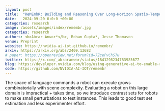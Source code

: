 ```yaml
---
layout: post
title:  "ReMEmbR: Building and Reasoning Over Long-Horizon Spatio-Temporal Memory for Robot Navigation"
date:   2024-09-20 0:0:0 +00:00
categories: research
image: /assets/images/index/remembr.jpg
categories: research
authors: <b>Abrar Anwar*</b>, Rohan Gupta*, Jesse Thomason
venue: Preprint
website: https://nvidia-ai-iot.github.io/remembr/
arxiv: https://arxiv.org/abs/2409.13682
# paper: https://openreview.net/forum?id=7ZcePvChS7u
twitter: https://x.com/_abraranwar/status/1841298234783985677
blog: https://developer.nvidia.com/blog/using-generative-ai-to-enable-robots-to-reason-and-act-with-remembr/
code: https://github.com/NVIDIA-AI-IOT/remembr
---
```


The space of language commands a robot can execute grows combinatorially with scene complexity. Evaluating a robot on this large domain is impractical + takes time, so we introduce contrast sets for robots to make small perturbations to test instances. This leads to good test set estimation and less experimenter effort.